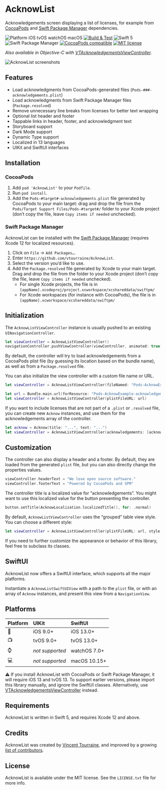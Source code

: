 # AcknowList

Acknowledgements screen displaying a list of licenses, for example from [CocoaPods](https://cocoapods.org) and [Swift Package Manager](https://swift.org/package-manager/) dependencies.

![Platform iOS tvOS watchOS macOS](https://img.shields.io/cocoapods/p/AcknowList.svg)
[![Build & Test](https://github.com/vtourraine/AcknowList/actions/workflows/ios.yml/badge.svg)](https://github.com/vtourraine/AcknowList/actions/workflows/ios.yml)
![Swift 5](https://img.shields.io/badge/Swift-5-blue.svg)
![Swift Package Manager](https://img.shields.io/badge/support-Swift_Package_Manager-orange.svg)
[![CocoaPods compatible](https://img.shields.io/cocoapods/v/AcknowList.svg)](https://cocoapods.org/pods/AcknowList)
[![MIT license](http://img.shields.io/badge/license-MIT-blue.svg)](https://github.com/vtourraine/AcknowList/raw/master/LICENSE)

_Also available in Objective-C with [VTAcknowledgementsViewController](https://github.com/vtourraine/VTAcknowledgementsViewController)._

![AcknowList screenshots](Sources/AcknowList/AcknowList.docc/Resources/acknowlist@2x.png)

## Features

- Load acknowledgments from CocoaPods-generated files (`Pods-###-acknowledgements.plist`)
- Load acknowledgments from Swift Package Manager files (`Package.resolved`)
- Remove unnecessary line breaks from licenses for better text wrapping
- Optional list header and footer
- Tappable links in header, footer, and acknowledgment text
- Storyboard support
- Dark Mode support
- Dynamic Type support
- Localized in 13 languages
- UIKit and SwiftUI interfaces

## Installation

### CocoaPods

1. Add `pod 'AcknowList'` to your `Podfile`.
2. Run `pod install`.
3. Add the `Pods-#target#-acknowledgements.plist` file generated by CocoaPods to your main target: drag and drop the file from the `Pods/Target Support Files/Pods-#target#/` folder to your Xcode project (don’t copy the file, leave `Copy items if needed` unchecked).

### Swift Package Manager

AcknowList can be installed with the [Swift Package Manager](https://swift.org/package-manager/) (requires Xcode 12 for localized resources).

1. Click on `File` → `Add Packages…`.
2. Enter `https://github.com/vtourraine/AcknowList`.
3. Select the version you’d like to use.
4. Add the `Package.resolved` file generated by Xcode to your main target. Drag and drop the file from the folder to your Xcode project (don’t copy the file, leave `Copy items if needed` unchecked).
    - For single Xcode projects, the file is in `[appName].xcodeproj/project.xcworkspace/xcshareddata/swiftpm/`
    - For Xcode workspaces (for instance with CocoaPods), the file is in `[appName].xcworkspace/xcshareddata/swiftpm/`

## Initialization

The `AcknowListViewController` instance is usually pushed to an existing `UINavigationController`.

``` swift
let viewController = AcknowListViewController()
navigationController.pushViewController(viewController, animated: true)
```

By default, the controller will try to load acknowledgements from a CocoaPods plist file (by guessing its location based on the bundle name), as well as from a `Package.resolved` file.
 
 You can also initialize the view controller with a custom file name or URL.

``` swift
let viewController = AcknowListViewController(fileNamed: "Pods-AcknowExample-acknowledgements")
```

``` swift
let url = Bundle.main.url(forResource: "Pods-AcknowExample-acknowledgements", withExtension: "plist")
let viewController = AcknowListViewController(plistFileURL: url)
```

If you want to include licenses that are not part of a `.plist` or `.resolved` file, you can create new `Acknow` instances, and use them for the acknowledgements array of the controller.

``` swift
let acknow = Acknow(title: "...", text: "...")
let viewController = AcknowListViewController(acknowledgements: [acknow])
```

## Customization

The controller can also display a header and a footer. By default, they are loaded from the generated `plist` file, but you can also directly change the properties values.

``` swift
viewController.headerText = "We love open source software."
viewController.footerText = "Powered by CocoaPods and SPM"
```

The controller title is a localized value for “acknowledgements”. You might want to use this localized value for the button presenting the controller.

``` swift
button.setTitle(AcknowLocalization.localizedTitle(), for: .normal)
```

By default, `AcknowListViewController` uses the “grouped” table view style. You can choose a different style:

``` swift
let viewController = AcknowListViewController(plistFileURL: url, style: .plain)
```

If you need to further customize the appearance or behavior of this library, feel free to subclass its classes.

## SwiftUI

AcknowList now offers a SwiftUI interface, which supports all the major platforms.

Instantiate a `AcknowListSwiftUIView` with a path to the `plist` file, or with an array of `Acknow` instances, and present this view from a `NavigationView`.

## Platforms

| Platform | UIKit | SwiftUI |
|:--|:--|:--|
| 📱 | iOS 9.0+ | iOS 13.0+ |
| 📺 | tvOS 9.0+ | tvOS 13.0+ |
| ⌚️ | *not supported* | watchOS 7.0+ |
| 💻 | *not supported* | macOS 10.15+ |

⚠️ If you install AcknowList with CocoaPods or Swift Package Manager, it will require iOS 13 and tvOS 13. To support earlier versions, please import this library manually, and ignore the SwiftUI classes. Alternatively, use [VTAcknowledgementsViewController](https://github.com/vtourraine/VTAcknowledgementsViewController) instead.

## Requirements

AcknowList is written in Swift 5, and requires Xcode 12 and above.

## Credits

AcknowList was created by [Vincent Tourraine](https://www.vtourraine.net), and improved by a growing [list of contributors](https://github.com/vtourraine/AcknowList/contributors).

## License

AcknowList is available under the MIT license. See the `LICENSE.txt` file for more info.

